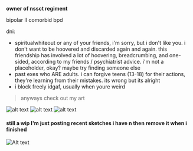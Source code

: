 **owner of nssct regiment**

bipolar II comorbid bpd

dni:
- spiritualwhiteout or any of your friends, i'm sorry, but i don't like you. i don't want to be hoovered and discarded again and again. this friendship has involved a lot of hoovering, breadcrumbing, and one-sided, according to my friends / psychiatrist advice. i'm not a placeholder, okay? maybe try finding someone else
- past exes who ARE adults. i can forgive teens (13-18) for their actions, they're learning from their mistakes. its wrong but its alright
- i block freely idgaf, usually when youre weird


> anyways check out my art

![alt text](https://files.catbox.moe/p3im38.png)
![alt text](https://files.catbox.moe/d80ahu.jpg)
![alt text](https://files.catbox.moe/n75jco.png)
#### still a wip I'm just posting recent sketches i have n then remove it when i finished
![Alt text](https://files.catbox.moe/ztam00.jpg)
